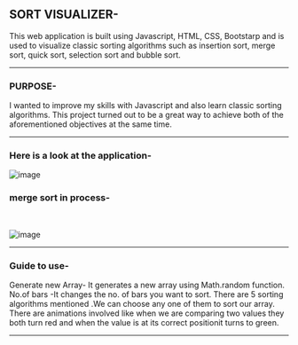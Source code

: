 <h2>
SORT VISUALIZER-
</h2>
This web application is built using Javascript, HTML, CSS, Bootstarp and is used to visualize classic sorting algorithms 
such as insertion sort, merge sort, quick sort, selection sort and bubble sort.
<hr>
<h3>
PURPOSE-</h3>
I wanted to improve my skills with Javascript and also learn classic sorting algorithms. 
This project turned out to be a great way to achieve both of the aforementioned objectives at the same time.
<hr>


<h3>Here is a look at the application-</h3>

![image](https://user-images.githubusercontent.com/92231529/175769262-680b509a-7d84-4d82-bb59-0f040413442d.png)

<h3>merge sort in process-</h3>
<br>


![image](https://user-images.githubusercontent.com/92231529/175770554-9c7dd306-6032-4933-a009-3ace3c131549.png)
<hr>
<h3>
 Guide to use-
</h3>    
Generate new Array- It generates a new array using Math.random function.
No.of bars -It changes the no. of bars you want to sort.
There are 5 sorting algorithms mentioned .We can choose any one of them to sort our array.
There are animations involved like when we are comparing two values they both turn red and when the value is at 
its correct positionit turns to green.

<hr>
